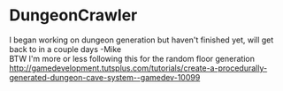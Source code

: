 # DungeonCrawler

I began working on dungeon generation but haven't finished yet, will get back to in a couple days -Mike
<br>BTW I'm more or less following this for the random floor generation http://gamedevelopment.tutsplus.com/tutorials/create-a-procedurally-generated-dungeon-cave-system--gamedev-10099
